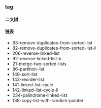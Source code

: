 ### tag

#### 二叉树

#### 链表
- 83-remove-duplicates-from-sorted-list
- 82-remove-duplicates-from-sorted-list-ii
- 206-reverse-linked-list
- 92-reverse-linked-list-ii
- 21-merge-two-sorted-lists
- 86-partition-list
- 148-sort-list
- 143-reorder-list
- 141-linked-list-cycle
- 142-linked-list-cycle-ii
- 234-palindrome-linked-list
- 138-copy-list-with-random-pointer